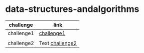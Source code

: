 # data-structures-andalgorithms
| challenge      | link |
| ----------- | ----------- |
| challenge1     |  [challenge1](./challenge1/README.md)
     |
| challenge2   | Text   [challenge2](./challenge2/challeng2.md)     |